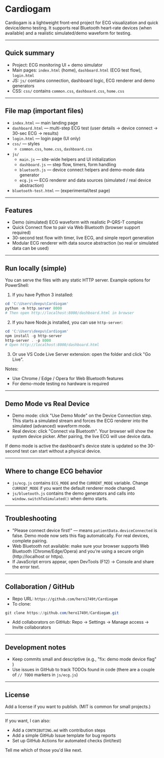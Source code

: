 # Cardiogam

Cardiogam is a lightweight front-end project for ECG visualization and quick device/demo testing. It supports real Bluetooth heart-rate devices (when available) and a realistic simulated/demo waveform for testing.

---

## Quick summary
- Project: ECG monitoring UI + demo simulator
- Main pages: `index.html` (home), `dashboard.html` (ECG test flow), `login.html`
- JS: `js/` contains connection, dashboard logic, ECG renderer and demo generators
- CSS: `css/` contains `common.css`, `dashboard.css`, `home.css`

---

## File map (important files)
- `index.html` — main landing page
- `dashboard.html` — multi-step ECG test (user details → device connect → 30-sec ECG → results)
- `login.html` — login page (UI only)
- `css/` — styles
  - `common.css`, `home.css`, `dashboard.css`
- `js/`
  - `main.js` — site-wide helpers and UI initialization
  - `dashboard.js` — step flow, timers, form handling
  - `bluetooth.js` — device connect helpers and demo-mode data generator
  - `ecg.js` — ECG renderer and data sources (simulated / real device abstraction)
- `bluetooth-test.html` — (experimental/test page)

---

## Features
- Demo (simulated) ECG waveform with realistic P-QRS-T complex
- Quick Connect flow to pair via Web Bluetooth (browser support required)
- 30-second test flow with timer, live ECG, and simple report generation
- Modular ECG renderer with data source abstraction (so real or simulated data can be used)

---

## Run locally (simple)
You can serve the files with any static HTTP server. Example options for PowerShell:

1) If you have Python 3 installed:

```powershell
cd 'C:\Users\deepu\Cardiogam'
python -m http.server 8000
# Then open http://localhost:8000/dashboard.html in browser
```

2) If you have Node.js installed, you can use `http-server`:

```powershell
cd 'C:\Users\deepu\Cardiogam'
npm install -g http-server
http-server . -p 8000
# Open http://localhost:8000/dashboard.html
```

3) Or use VS Code Live Server extension: open the folder and click "Go Live".

Notes:
- Use Chrome / Edge / Opera for Web Bluetooth features
- For demo-mode testing no hardware is required

---

## Demo Mode vs Real Device
- Demo mode: click "Use Demo Mode" on the Device Connection step. This starts a simulated stream and forces the ECG renderer into the simulated (advanced) waveform mode.
- Real device: click "Connect via Bluetooth". Your browser will show the system device picker. After pairing, the live ECG will use device data.

If demo mode is active the dashboard's device state is updated so the 30-second test can start without a physical device.

---

## Where to change ECG behavior
- `js/ecg.js` contains `ECG_MODE` and the `CURRENT_MODE` variable. Change `CURRENT_MODE` if you want the default renderer mode changed.
- `js/bluetooth.js` contains the demo generators and calls into `window.switchToSimulated()` when demo starts.

---

## Troubleshooting
- "Please connect device first!" — means `patientData.deviceConnected` is false. Demo mode now sets this flag automatically. For real devices, complete pairing.
- Web Bluetooth not available: make sure your browser supports Web Bluetooth (Chrome/Edge/Opera) and you're using a secure origin (http://localhost or https).
- If JavaScript errors appear, open DevTools (F12) → Console and share the error text.

---

## Collaboration / GitHub
- Repo URL: `https://github.com/hero1749t/Cardiogam`
- To clone:

```powershell
git clone https://github.com/hero1749t/Cardiogam.git
```

- Add collaborators on GitHub: Repo → Settings → Manage access → Invite collaborators

---

## Development notes
- Keep commits small and descriptive (e.g., "fix: demo mode device flag" )
- Use issues in GitHub to track TODOs found in code (there are a couple of `// TODO` markers in `js/ecg.js`)

---

## License
Add a license if you want to publish. (MIT is common for small projects.)

---

If you want, I can also:
- Add a `CONTRIBUTING.md` with contribution steps
- Add a simple GitHub Issue template for bug reports
- Set up GitHub Actions for automated checks (lint/test)

Tell me which of those you'd like next.